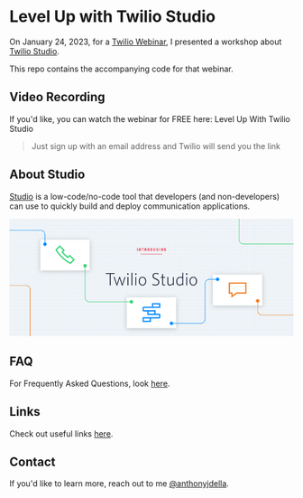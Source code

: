 # Level Up with Twilio Studio
On January 24, 2023, for a [Twilio Webinar](https://www.twilio.com/events), I presented a workshop about [Twilio Studio](https://www.twilio.com/en-us/serverless/studio).

This repo contains the accompanying code for that webinar.


## Video Recording
If you'd like, you can watch the webinar for FREE here: Level Up With Twilio Studio
> Just sign up with an email address and Twilio will send you the link


## About Studio
[Studio](https://www.twilio.com/docs/studio) is a low-code/no-code tool that developers (and non-developers) can use to quickly build and deploy communication applications.


[![Intro to Studio](/assets/twilio_studio.png)](https://youtu.be/14FXnUgrZ6w)


## FAQ
For Frequently Asked Questions, look [here](/FAQ.md).


## Links
Check out useful links [here](/LINKS.md).


## Contact
If you'd like to learn more, reach out to me [@anthonyjdella](https://twitter.com/anthonyjdella).
